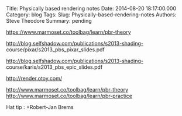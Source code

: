 Title: Physically based rendering notes
Date: 2014-08-20 18:17:00.000
Category: blog
Tags: 
Slug: Physically-based-rendering-notes
Authors: Steve Theodore
Summary: pending

  
  
https://www.marmoset.co/toolbag/learn/pbr-theory  
  
http://blog.selfshadow.com/publications/s2013-shading-
course/pixar/s2013_pbs_pixar_slides.pdf  
  
http://blog.selfshadow.com/publications/s2013-shading-
course/karis/s2013_pbs_epic_slides.pdf  
  
http://render.otoy.com/  
  
http://www.marmoset.co/toolbag/learn/pbr-theory  
http://www.marmoset.co/toolbag/learn/pbr-practice  
  
  
  
Hat tip : +Robert-Jan Brems


